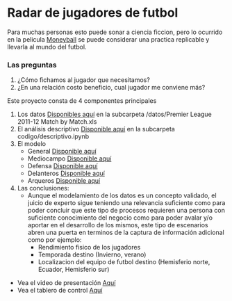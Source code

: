 # Radar de jugadores de futbol

Para muchas personas esto puede sonar a ciencia ficcion, pero lo ocurrido en la pelicula [Moneyball](https://www.imdb.com/title/tt1210166/) se puede considerar una practica replicable y llevarla al mundo del futbol.

### Las preguntas
1. ¿Cómo fichamos al jugador que necesitamos?
2. ¿En una relación costo beneficio, cual jugador me conviene más?

Este proyecto consta de 4 componentes principales

1. Los datos [Disponibles aquí](https://github.com/jboca-andes/proyecto-no-sup/blob/15167dbc4d4a8fd49222158e1de25fabd71d40c7/datos/Premier%20League%202011-12%20Match%20by%20Match.xls) en la subcarpeta /datos/Premier League 2011-12 Match by Match.xls
2. El análisis descriptivo [Disponible aquí](https://github.com/jboca-andes/proyecto-no-sup/blob/77c940ea0f60080bf8d16d680695b6e43c9b38af/codigo/descriptivo.ipynb) en la subcarpeta codigo/descriptivo.ipynb
3. El modelo
    - General [Disponible aquí](https://github.com/jboca-andes/proyecto-no-sup/blob/main/codigo/modelamiento.ipynb)
    - Mediocampo [Disponible aquí](https://github.com/jboca-andes/proyecto-no-sup/blob/main/codigo/modelamiento%20mediocampo.ipynb)
    - Defensa [Disponible aquí](https://github.com/jboca-andes/proyecto-no-sup/blob/main/codigo/modelamiento%20defensa.ipynb)
    - Delanteros [Disponible aquí](https://github.com/jboca-andes/proyecto-no-sup/blob/main/codigo/modelamiento%20delanteros.ipynb)
    - Arqueros [Disponible aquí](https://github.com/jboca-andes/proyecto-no-sup/blob/main/codigo/modelamiento%20arquero.ipynb)
4. Las conclusiones:
    - Aunque el modelamiento de los datos es un concepto validado, el juicio de experto sigue teniendo una relevancia suficiente como para poder concluir que este tipo de procesos requieren una persona con suficiente conocimiento del negocio como para poder avalar y/o aportar en el desarrollo de los mismos, este tipo de escenarios abren una puerta en terminos de la captura de información adicional como por ejemplo:
        -  Rendimiento fisico de los jugadores
        -  Temporada destino (Invierno, verano)
        -  Localizacion del equipo de futbol destino (Hemisferio norte, Ecuador, Hemisferio sur)


- Vea el video de presentación [Aquí](https://youtu.be/KLXoVq4_yqc)
- Vea el tablero de control [Aquí](https://app.powerbi.com/view?r=eyJrIjoiOTA1NDBiYTktM2ZjOC00NTY5LTg1MWMtYjRhNWEyZDIwOWMyIiwidCI6IjVmZmIyOTg2LTQ2MDctNDQwZS1iYjBmLWQyYjlmZmU2NjZlOSIsImMiOjR9)
